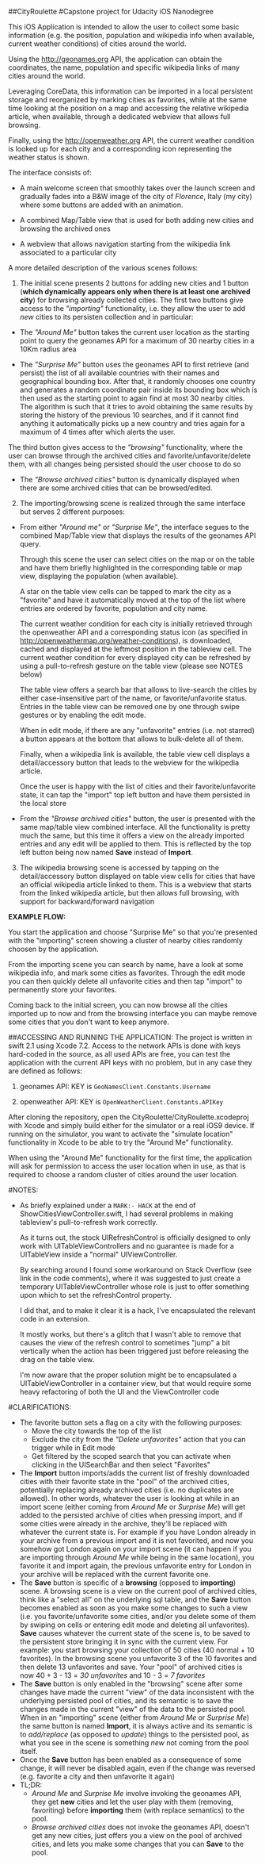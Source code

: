 ##CityRoulette
#Capstone project for Udacity iOS Nanodegree

This iOS Application is intended to allow the user to collect some basic information (e.g. the position, population and wikipedia info when available, current weather conditions) of cities around the world.

Using the http://geonames.org API, the application can obtain the coordinates, the name, population and specific wikipedia links of many cities around the world.

Leveraging CoreData, this information can be imported in a local persistent storage and reorganized by marking cities as favorites, while at the same time looking at the position on a map and accessing the relative wikipedia article, when available, through a dedicated webview that allows full browsing.

Finally, using the http://openweather.org API, the current weather condition is looked up for each city and a corresponding icon representing the weather status is shown.

The interface consists of:

* A main welcome screen that smoothly takes over the launch screen and gradually fades into a B&W image of the city of *Florence*, Italy (my city) where some buttons are added with an animation.

* A combined Map/Table view that is used for both adding new cities and browsing the archived ones

* A webview that allows navigation starting from the wikipedia link associated to a particular city

A more detailed description of the various scenes follows:

1. The initial scene presents 2 buttons for adding new cities and 1 button (**which dynamically appears only when there is at least one archived city**) for browsing already collected cities.
The first two buttons give access to the *"importing"* functionality, i.e. they allow the user to add *new* cities to its persisten collection and in particular:

  * The *"Around Me"* button takes the current user location as the starting point to query the geonames API for a maximum of 30 nearby cities in a 10Km radius area
  
  * The *"Surprise Me"* button uses the geonames API to first retrieve (and persist) the list of all available countries with their names and geographical bounding box.
    After that, it randomly chooses one country and generates a random coordinate pair inside its bounding box which is then used as the starting point to again find at most 30 nearby cities.
    The algorithm is such that it tries to avoid obtaining the same results by storing the history of the previous 10 searches, and if it cannot find anything it automatically picks up a new country and tries again for a maximum of 4 times after which alerts the user.
  
  The third button gives access to the *"browsing"* functionality, where the user can browse through the archived cities and favorite/unfavorite/delete them, with all changes being persisted should the user choose to do so
  * The *"Browse <N> archived cities"* button is dynamically displayed when there are some archived cities that can be browsed/edited.

2. The importing/browsing scene is realized through the same interface but serves 2 different purposes:
  
  * From either *"Around me"* or *"Surprise Me"*, the interface segues to the combined Map/Table view that displays the results of the geonames API query.
      
      Through this scene the user can select cities on the map or on the table and have them briefly highlighted in the corresponding table or map view, displaying the population (when available).
    
      A star on the table view cells can be tapped to mark the city as a "favorite" and have it automatically moved at the top of the list where entries are ordered by favorite, population and city name.
    
      The current weather condition for each city is initially retrieved through the openweather API and a corresponding status icon (as specified in http://openweathermap.org/weather-conditions), is downloaded, cached and displayed at the leftmost position in the tableview cell.
      The current weather condition for every displayed city can be refreshed by using a pull-to-refresh gesture on the table view (please see NOTES below)
    
      The table view offers a search bar that allows to live-search the cities by either case-insensitive part of the name, or favorite/unfavorite status.
      Entries in the table view can be removed one by one through swipe gestures or by enabling the edit mode.
    
      When in edit mode, if there are any "unfavorite" entries (i.e. not starred) a button appears at the bottom that allows to bulk-delete all of them.
    
      Finally, when a wikipedia link is available, the table view cell displays a detail/accessory button that leads to the webview for the wikipedia article.
    
      Once the user is happy with the list of cities and their favorite/unfavorite state, it can tap the "import" top left button and have them persisted in the local store

  * From the *"Browse <N> archived cities"* button, the user is presented with the same map/table view combined interface. All the functionality is pretty much the same, but this time it offers a view on the already imported entries and any edit will be applied to them. This is reflected by the top left button being now named **Save** instead of **Import**.

3. The wikipedia browsing scene is accessed by tapping on the detail/accessory button displayed on table view cells for cities that have an official wikipedia article linked to them.
       This is a webview that starts from the linked wikipedia article, but then allows full browsing, with support for backward/forward navigation



**EXAMPLE FLOW:**

You start the application and choose "Surprise Me" so that you're presented with the "importing" screen showing a cluster of nearby cities randomly choosen by the application.

From the importing scene you can search by name, have a look at some wikipedia info, and mark some cities as favorites. Through the edit mode you can then quickly delete all unfavorite cities and then tap "import" to permanently store your favorites.

Coming back to the initial screen, you can now browse all the cities imported up to now and from the browsing interface you can maybe remove some cities that you don't want to keep anymore.


##ACCESSING AND RUNNING THE APPLICATION:
The project is written in swift 2.1 using Xcode 7.2.
Access to the network APIs is done with keys hard-coded in the source, as all used APIs are free, you can test the application with the current API keys with no problem, but in any case they are defined as follows:

1. geonames API: KEY is `GeoNamesClient.Constants.Username`

2. openweather API: KEY is `OpenWeatherClient.Constants.APIKey`

After cloning the repository, open the CityRoulette/CityRoulette.xcodeproj with Xcode and simply build either for the simulator or a real iOS9 device.
If running on the simulator, you want to activate the "simulate location" functionality in Xcode to be able to try the "Around Me" functionality.

When using the "Around Me" functionality for the first time, the application will ask for permission to access the user location when in use, as that is required to choose a random cluster of cities around the user location.


#NOTES:
- As briefly explained under a `MARK:- HACK` at the end of ShowCitiesViewController.swift, I had several problems in making tableview's pull-to-refresh work correctly.

  As it turns out, the stock UIRefreshControl is officially designed to only work with UITableViewControllers and no guarantee is made for a UITableView inside a "normal" UIViewController.

  By searching around I found some workaround on Stack Overflow (see link in the code comments), where it was suggested to just create a temporary UITableViewController whose role is just to offer something upon which to set the refreshControl property.

  I did that, and to make it clear it is a hack, I've encapsulated the relevant code in an extension.

  It mostly works, but there's a glitch that I wasn't able to remove that causes the view of the refresh control to sometimes "jump" a bit vertically when the action has been triggered just before releasing the drag on the table view.

  I'm now aware that the proper solution might be to encapsulated a UITableViewController in a container view, but that would require some heavy refactoring of both the UI and the ViewController code

#CLARIFICATIONS:
- The favorite button sets a flag on a city with the following purposes:
  * Move the city towards the top of the list
  * Exclude the city from the *"Delete unfavorites"* action that you can trigger while in Edit mode
  * Get filtered by the scoped search that you can activate when clicking in the UISearchBar and then select "Favorites"
- The **Import** button imports/adds the current list of freshly downloaded cities with their favorite state in the "pool" of the archived cities, potentially replacing already archived cities (i.e. no duplicates are allowed). In other words, whatever the user is looking at while in an import scene (either coming from *Around Me* or *Surprise Me*) will get added to the persisted archive of cities when pressing import, and if some cities were already in the archive, they'll be replaced with whatever the current state is. For example if you have London already in your archive from a previous import and it is not favorited, and now you somehow got London again on your import scene (it can happen if you are importing through *Around Me* while being in the same location), you favorite it and import again, the previous unfavorite entry for London in your archive will be replaced with the current favorite one.
- The **Save** button is specific of a **browsing** (opposed to **importing**) scene. A browsing scene is a view on the current pool of archived cities, think like a "select all" on the underlying sql table, and the **Save** button becomes enabled as soon as you make some changes to such a view (i.e. you favorite/unfavorite some cities, and/or you delete some of them by swiping on cells or entering edit mode and deleting all unfavorites). **Save** causes whatever the current state of the scene is, to be saved to the persistent store bringing it in sync with the current view. For example: you start browsing your collection of 50 cities (40 normal + 10 favorites). In the browsing scene you unfavorite 3 of the 10 favorites and then delete 13 unfavorites and save. Your "pool" of archived cities is now 40 + 3 - 13 = *30 unfavorites* and 10 - 3 = *7 favorites*
- The **Save** button is only enabled in the "browsing" scene after some changes have made the current "view" of the data inconsistent with the underlying persisted pool of cities, and its semantic is to save the changes made in the current "view" of the data to the persisted pool. When in an "importing" scene (either from *Around Me* or *Surprise Me*) the same button is named **Import**, it is always active and its semantic is to *add/replace* (as opposed to *update*) things to the persisted pool, as what you see in the scene is something *new* not coming from the pool itself.
- Once the **Save** button has been enabled as a consequence of some change, it will never be disabled again, even if the change was reversed (e.g. favorite a city and then unfavorite it again)
- TL;DR: 
  * *Around Me* and *Surprise Me* involve invoking the geonames API, they get **new** cities and let the user play with them (removing, favoriting) before **importing** them (with replace semantics) to the pool.
  * *Browse <N> archived cities* does not invoke the geonames API, doesn't get any new cities, just offers you a view on the pool of archived cities, and lets you make some changes that you can **Save** to the pool.
